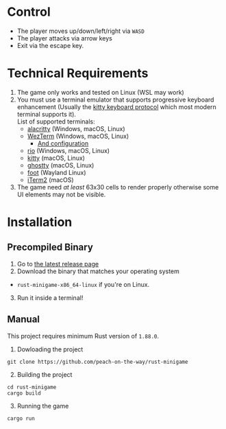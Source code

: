 # Control
- The player moves up/down/left/right via `WASD`
- The player attacks via arrow keys
- Exit via the escape key.

# Technical Requirements
1. The game only works and tested on Linux (WSL may work)
2. You must use a terminal emulator that supports progressive keyboard enhancement
  (Usually the [kitty keyboard protocol](https://sw.kovidgoyal.net/kitty/keyboard-protocol/) which most modern terminal supports it).<br/>
  List of supported terminals:
    - [alacritty](https://alacritty.org/) (Windows, macOS, Linux)
    - [WezTerm](https://wezterm.org/) (Windows, macOS, Linux)
      - [And configuration](https://wezterm.org/config/lua/config/enable_kitty_keyboard.html)
    - [rio](https://rioterm.com/) (Windows, macOS, Linux)
    - [kitty](https://sw.kovidgoyal.net/kitty/) (macOS, Linux)
    - [ghostty](https://ghostty.org/download) (macOS, Linux)
    - [foot](https://wiki.archlinux.org/title/Foot) (Wayland Linux)
    - [iTerm2](https://iterm2.com/) (macOS)
3. The game need *at least* 63x30 cells to render properly otherwise some UI elements may not be visible.

# Installation

## Precompiled Binary
1. Go to [the latest release page](https://github.com/peach-on-the-way/rust-minigame/releases/latest)
2. Download the binary that matches your operating system
  - `rust-minigame-x86_64-linux` if you're on Linux.
3. Run it inside a terminal!

## Manual

This project requires minimum Rust version of `1.88.0`.

1. Dowloading the project
  ```
  git clone https://github.com/peach-on-the-way/rust-minigame
  ```
2. Building the project
  ```
  cd rust-minigame
  cargo build
  ```
3. Running the game
  ```
  cargo run
  ```

